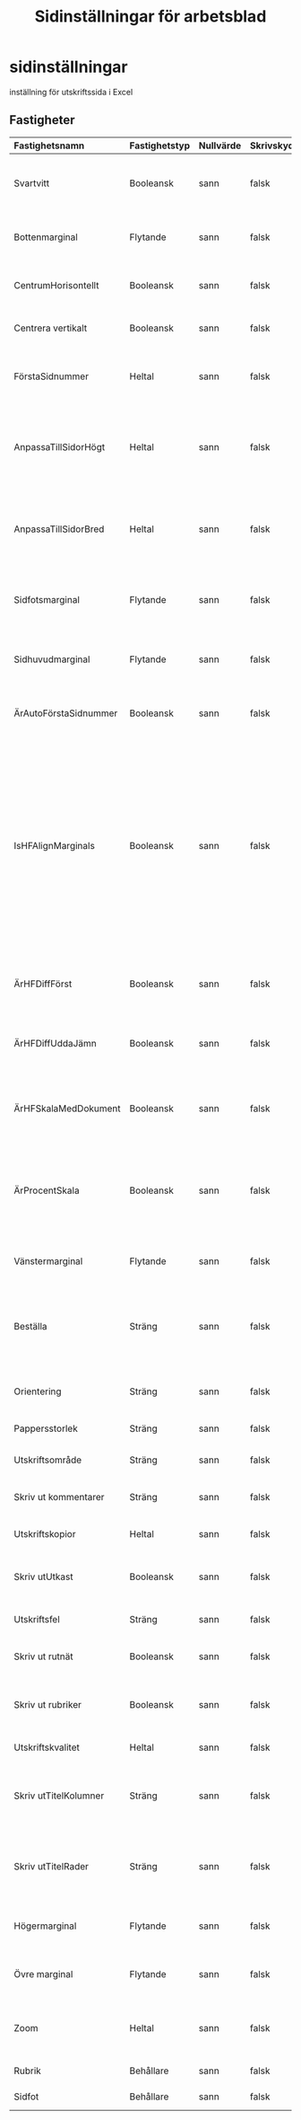 ﻿---
title: Sidinställningar för arbetsblad
second_title: Documen
linktitle: Sidinställningar
type: docs
url: /sv/page-setup/
keywords: An Excel worksheet page setup
description: Aspose.Cells Cloud REST API stöder tillägg av ett Excel-arbetsblad. SDK stöder olika typer av utvecklingsspråk. Dessa inkluderar Android, C#, Go, Java, NodeJS, Perl, PHP, Python, Ruby och Swift.
weight: 20
kwords: Excel, Office Moln, REST API, Kalkylblad, PDF, CSV, Json, Markdown, Sidinställningar för ett Excel-kalkylblad
---
# **sidinställningar**

inställning för utskriftssida i Excel

## **Fastigheter**

| Fastighetsnamn| Fastighetstyp| Nullvärde| Skrivskyddad| Standardvärde| Beskrivning|
|:- |:- |:- |:- |:- |:- |
|Svartvitt|Booleansk|sann| falsk||Representerar om delar av dokumentet kommer att skrivas ut i svartvitt.|
|Bottenmarginal|Flytande|sann| falsk||Representerar storleken på den nedre marginalen, i centimeter.|
|CentrumHorisontellt|Booleansk|sann| falsk||Representerar om arket är utskrivet centrerat horisontellt.|
|Centrera vertikalt|Booleansk|sann| falsk||Representerar om arket är utskrivet centrerat vertikalt.|
|FörstaSidnummer|Heltal|sann| falsk||Representerar det första sidnumret som kommer att användas när detta ark skrivs ut.|
|AnpassaTillSidorHögt|Heltal|sann| falsk||Representerar antalet sidor som kalkylbladet kommer att skalas till när det skrivs ut. Standardvärdet är 1.|
|AnpassaTillSidorBred|Heltal|sann| falsk||Representerar antalet sidor i bredd som kalkylbladet skalas till när det skrivs ut. Standardvärdet är 1.|
|Sidfotsmarginal|Flytande|sann| falsk||Representerar avståndet från sidans nederkant till sidfoten, i centimeter.|
|Sidhuvudmarginal|Flytande|sann| falsk||Representerar avståndet från sidans överkant till sidhuvudet, i centimeter.|
|ÄrAutoFörstaSidnummer|Booleansk|sann| falsk||Anger om den första sidnumret tilldelas automatiskt.|
|IsHFAlignMarginals|Booleansk|sann| falsk||Anger om sidhuvud- och sidfotsmarginalerna är justerade med sidans marginaler. Om den här egenskapen är sann kommer vänster sidhuvud och sidfot att justeras med vänstermarginalen och höger sidhuvud och sidfot kommer att justeras med högermarginalen. Det här alternativet är aktiverat som standard.|
|ÄrHFDiffFörst|Booleansk|sann| falsk||Sant betyder att sidhuvudet/sidfoten på första sidan skiljer sig från andra sidor.|
|ÄrHFDiffUddaJämn|Booleansk|sann| falsk||Sant betyder att sidhuvudet/sidfoten på udda sidor skiljer sig från udda sidor.|
|ÄrHFSkalaMedDokument|Booleansk|sann| falsk||Anger om sidhuvud och sidfot är skalade med dokumentskalning. Gäller endast för Excel 2007.|
|ÄrProcentSkala|Booleansk|sann| falsk||Om den här egenskapen är Falskt styr egenskaperna AnpassaTillBred och AnpassaTillHög hur kalkylbladet skalas.|
|Vänstermarginal|Flytande|sann| falsk||Representerar storleken på vänstermarginalen, i centimeter.|
|Beställa|Sträng|sann| falsk||Representerar den ordning som Microsoft Excel använder för att numrera sidor vid utskrift av ett stort kalkylblad.|
|Orientering|Sträng|sann| falsk|| Representerar sidans utskriftsorientering. Liggande/Stående|
|Pappersstorlek|Sträng|sann| falsk||Representerar papprets storlek.|
|Utskriftsområde|Sträng|sann| falsk||Representerar det område som ska skrivas ut.|
|Skriv ut kommentarer|Sträng|sann| falsk||Representerar hur kommentarer skrivs ut med arket.|
|Utskriftskopior|Heltal|sann| falsk||Hämta och anger antal kopior att skriva ut.|
|Skriv utUtkast|Booleansk|sann| falsk||Representerar om arket kommer att skrivas ut utan grafik.|
|Utskriftsfel|Sträng|sann| falsk||Anger vilken typ av utskriftsfel som visas.|
|Skriv ut rutnät|Booleansk|sann| falsk||Representerar om cellstödlinjer skrivs ut på sidan.|
|Skriv ut rubriker|Booleansk|sann| falsk||Representerar om rad- och kolumnrubriker skrivs ut med den här sidan.|
|Utskriftskvalitet|Heltal|sann| falsk||Representerar utskriftskvaliteten.|
|Skriv utTitelKolumner|Sträng|sann| falsk||Representerar kolumnerna som innehåller cellerna som ska upprepas på vänster sida av varje sida.|
|Skriv utTitelRader|Sträng|sann| falsk||Representerar raderna som innehåller cellerna som ska upprepas högst upp på varje sida.|
|Högermarginal|Flytande|sann| falsk||Representerar storleken på den högra marginalen, i centimeter.|
|Övre marginal|Flytande|sann| falsk||Representerar storleken på den övre marginalen, i centimeter.|
|Zoom|Heltal|sann| falsk||Representerar skalningsfaktorn i procent. Den bör vara mellan 10 och 400.|
|Rubrik|Behållare|sann| falsk||Representerar sidhuvudet.|
|Sidfot|Behållare|sann| falsk||Representerar sidans sidfot.|
